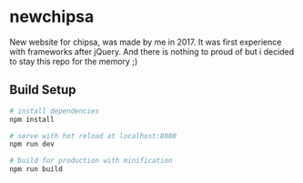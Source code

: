# newchipsa

New website for chipsa, was made by me in 2017. 
It was first experience with frameworks after jQuery.
And there is nothing to proud of but i decided to stay this repo for the memory ;)

## Build Setup

``` bash
# install dependencies
npm install

# serve with hot reload at localhost:8080
npm run dev

# build for production with minification
npm run build
```
